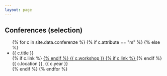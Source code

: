 ```yaml
---
layout: page
---
```

<h2> Conferences (selection) </h2>
<div class="post">
<ul>
{% for c in site.data.conferenze %}
{% if c.attribute == "m" %}
	{% else %}
	<li> {{ c.title }}<br>
	{% if c.link %} 
	<a href="{{ c.link }}">
	{% endif %}
	{{ c.workshop }}
	{% if c.link %}
		</a>
		{% endif %}<br>
		{{ c.location }}, {{ c.year }}
		</li>
	{% endif %}
{% endfor %}
</ul>

</div>
